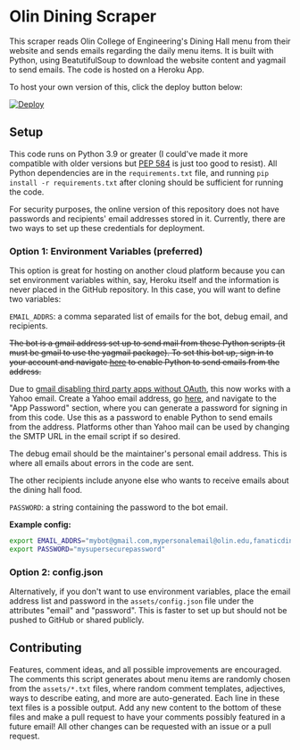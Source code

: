 # Olin Dining Scraper

This scraper reads Olin College of Engineering's Dining Hall menu from their website and sends emails regarding the daily menu items. It is built with Python, using BeatutifulSoup to download the website content and yagmail to send emails. The code is hosted on a Heroku App.

To host your own version of this, click the deploy button below:

[![Deploy](https://www.herokucdn.com/deploy/button.svg)](https://heroku.com/deploy?template=https://github.com/intermezzio/olin-dining-scraper)

## Setup

This code runs on Python 3.9 or greater (I could've made it more compatible with older versions but [PEP 584](https://peps.python.org/pep-0584/) is just too good to resist). All Python dependencies are in the `requirements.txt` file, and running `pip install -r requirements.txt` after cloning should be sufficient for running the code.

For security purposes, the online version of this repository does not have passwords and recipients' email addresses stored in it. Currently, there are two ways to set up these credentials for deployment.

### Option 1: Environment Variables (preferred)

This option is great for hosting on another cloud platform because you can set environment variables within, say, Heroku itself and the information is never placed in the GitHub repository. In this case, you will want to define two variables:

`EMAIL_ADDRS`: a comma separated list of emails for the bot, debug email, and recipients.

~~The bot is a gmail address set up to send mail from these Python scripts (it must be gmail to use the yagmail package). To set this bot up, sign in to your account and navigate [here](https://www.google.com/settings/security/lesssecureapps) to enable Python to send emails from the address.~~

Due to [gmail disabling third party apps without OAuth](https://support.google.com/accounts/answer/6010255?hl=en), this now works with a Yahoo email. Create a Yahoo email address, go [here](https://login.yahoo.com/myaccount/security), and navigate to the "App Password" section, where you can generate a password for signing in from this code. Use this as a password to enable Python to send emails from the address. Platforms other than Yahoo mail can be used by changing the SMTP URL in the email script if so desired.

The debug email should be the maintainer's personal email address. This is where all emails about errors in the code are sent.

The other recipients include anyone else who wants to receive emails about the dining hall food.

`PASSWORD`: a string containing the password to the bot email.

**Example config:**

```sh
export EMAIL_ADDRS="mybot@gmail.com,mypersonalemail@olin.edu,fanaticdininghalleater@olin.edu,otherrecipient@olin.edu"
export PASSWORD="mysupersecurepassword"
```

### Option 2: config.json

Alternatively, if you don't want to use environment variables, place the email address list and password in the `assets/config.json` file under the attributes "email" and "password". This is faster to set up but should not be pushed to GitHub or shared publicly.

## Contributing

Features, comment ideas, and all possible improvements are encouraged. The comments this script generates about menu items are randomly chosen from the `assets/*.txt` files, where random comment templates, adjectives, ways to describe eating, and more are auto-generated. Each line in these text files is a possible output. Add any new content to the bottom of these files and make a pull request to have your comments possibly featured in a future email! All other changes can be requested with an issue or a pull request.